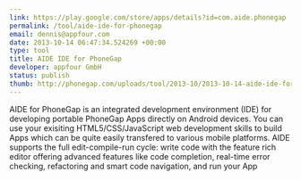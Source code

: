 ```yaml
--- 
link: https://play.google.com/store/apps/details?id=com.aide.phonegap
permalink: /tool/aide-ide-for-phonegap
email: dennis@appfour.com
date: 2013-10-14 06:47:34.524269 +00:00
type: tool
title: AIDE IDE for PhoneGap
developer: appfour GmbH
status: publish
thumb: http://phonegap.com/uploads/tool/2013-10/2013-10-14-aide-ide-for-phonegap.png
---
```


AIDE for PhoneGap is an integrated development environment (IDE) for developing portable PhoneGap Apps directly on Android devices. You can use your exisiting HTML5/CSS/JavaScript web development skills to build Apps which can be quite easily transfered to various mobile platforms. AIDE supports the full edit-compile-run cycle: write code with the feature rich editor offering advanced features like code completion, real-time error checking, refactoring and smart code navigation, and run your App
